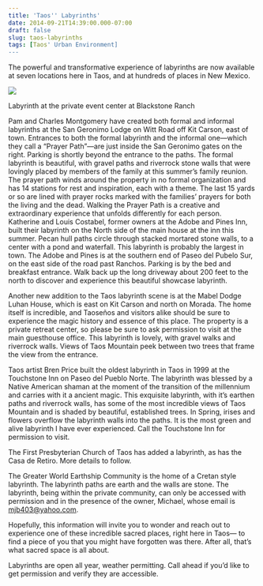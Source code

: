 ```yaml
---
title: 'Taos'' Labyrinths'
date: 2014-09-21T14:39:00.000-07:00
draft: false
slug: taos-labyrinths
tags: [Taos' Urban Environment]
---
```


The powerful and transformative experience of labyrinths are now available at seven locations here in Taos, and at hundreds of places in New Mexico.  
  

![](/images/blog/legacy/DSC02062%2B(Medium).JPG)

Labyrinth at the private event center at Blackstone Ranch

  
Pam and Charles Montgomery have created both formal and informal labyrinths at the San Geronimo Lodge on Witt Road off Kit Carson, east of town. Entrances to both the formal labyrinth and the informal one—which they call a “Prayer Path”—are just inside the San Geronimo gates on the right. Parking is shortly beyond the entrance to the paths. The formal labyrinth is beautiful, with gravel paths and riverrock stone walls that were lovingly placed by members of the family at this summer’s family reunion. The prayer path winds around the property in no formal organization and has 14 stations for rest and inspiration, each with a theme. The last 15 yards or so are lined with prayer rocks marked with the families’ prayers for both the living and the dead. Walking the Prayer Path is a creative and extraordinary experience that unfolds differently for each person.  
Katherine and Louis Costabel, former owners at the Adobe and Pines Inn, built their labyrinth on the North side of the main house at the inn this summer. Pecan hull paths circle through stacked mortared stone walls, to a center with a pond and waterfall. This labyrinth is probably the largest in town. The Adobe and Pines is at the southern end of Paseo del Pubelo Sur, on the east side of the road past Ranchos. Parking is by the bed and breakfast entrance. Walk back up the long driveway about 200 feet to the north to discover and experience this beautiful showcase labyrinth.  
  
Another new addition to the Taos labyrinth scene is at the Mabel Dodge Luhan House, which is east on Kit Carson and north on Morada. The home itself is incredible, and Taoseños and visitors alike should be sure to experience the magic history and essence of this place. The property is a private retreat center, so please be sure to ask permission to visit at the main guesthouse office. This labyrinth is lovely, with gravel walks and riverrock walls. Views of Taos Mountain peek between two trees that frame the view from the entrance.  
  
Taos artist Bren Price built the oldest labyrinth in Taos in 1999 at the Touchstone Inn on Paseo del Pueblo Norte. The labyrinth was blessed by a Native American shaman at the moment of the transition of the millennium and carries with it a ancient magic. This exquisite labyrinth, with it’s earthen paths and riverrock walls, has some of the most incredible views of Taos Mountain and is shaded by beautiful, established trees. In Spring, irises and flowers overflow the labyrinth walls into the paths. It is the most green and alive labyrinth I have ever experienced. Call the Touchstone Inn for permission to visit.  
  
The First Presbyterian Church of Taos has added a labyrinth, as has the Casa de Retiro. More details to follow.  
  
The Greater World Earthship Community is the home of a Cretan style labyrinth. The labyrinth paths are earth and the walls are stone. The labyrinth, being within the private community, can only be accessed with permission and in the presence of the owner, Michael, whose email is mjb403@yahoo.com.  
  
Hopefully, this information will invite you to wonder and reach out to experience one of these incredible sacred places, right here in Taos— to find a piece of you that you might have forgotten was there. After all, that’s what sacred space is all about.   
  
Labyrinths are open all year, weather permitting. Call ahead if you’d like to get permission and verify they are accessible.